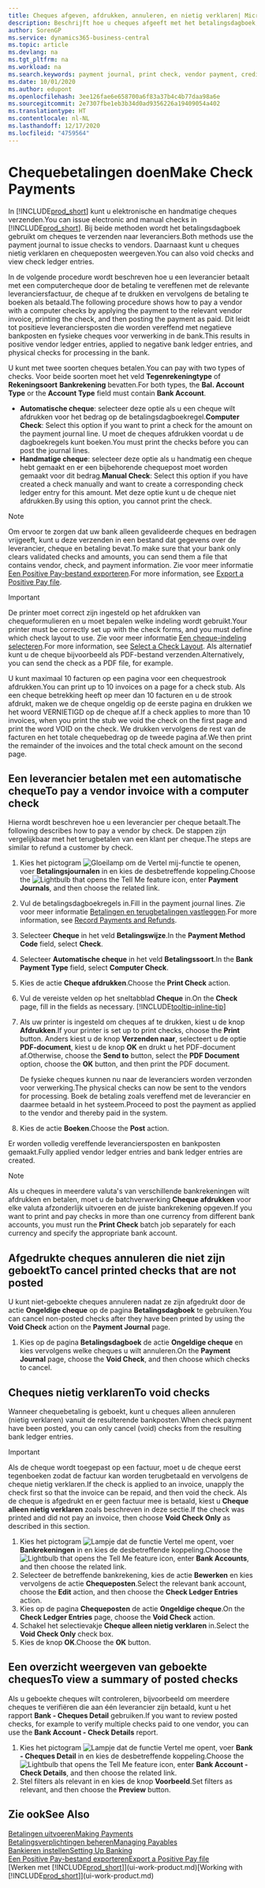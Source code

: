 ```yaml
---
title: Cheques afgeven, afdrukken, annuleren, en nietig verklaren| Microsoft Docs
description: Beschrijft hoe u cheques afgeeft met het betalingsdagboek, cheques afdrukt, en chequeposten nietig verklaart of weergeeft in Business Central.
author: SorenGP
ms.service: dynamics365-business-central
ms.topic: article
ms.devlang: na
ms.tgt_pltfrm: na
ms.workload: na
ms.search.keywords: payment journal, print check, vendor payment, creditor, debt, balance due, AP
ms.date: 10/01/2020
ms.author: edupont
ms.openlocfilehash: 3ee126fae6e658700a6f83a37b4c4b77daa98a6e
ms.sourcegitcommit: 2e7307fbe1eb3b34d0ad9356226a19409054a402
ms.translationtype: HT
ms.contentlocale: nl-NL
ms.lasthandoff: 12/17/2020
ms.locfileid: "4759564"
---
```

# <a name="make-check-payments"></a><span data-ttu-id="f33d2-103">Chequebetalingen doen</span><span class="sxs-lookup"><span data-stu-id="f33d2-103">Make Check Payments</span></span>

<span data-ttu-id="f33d2-104">In [!INCLUDE[prod_short](includes/prod_short.md)] kunt u elektronische en handmatige cheques verzenden.</span><span class="sxs-lookup"><span data-stu-id="f33d2-104">You can issue electronic and manual checks in [!INCLUDE[prod_short](includes/prod_short.md)].</span></span> <span data-ttu-id="f33d2-105">Bij beide methoden wordt het betalingsdagboek gebruikt om cheques te verzenden naar leveranciers.</span><span class="sxs-lookup"><span data-stu-id="f33d2-105">Both methods use the payment journal to issue checks to vendors.</span></span> <span data-ttu-id="f33d2-106">Daarnaast kunt u cheques nietig verklaren en chequeposten weergeven.</span><span class="sxs-lookup"><span data-stu-id="f33d2-106">You can also void checks and view check ledger entries.</span></span>

<span data-ttu-id="f33d2-107">In de volgende procedure wordt beschreven hoe u een leverancier betaalt met een computercheque door de betaling te vereffenen met de relevante leveranciersfactuur, de cheque af te drukken en vervolgens de betaling te boeken als betaald.</span><span class="sxs-lookup"><span data-stu-id="f33d2-107">The following procedure shows how to pay a vendor with a computer checks by applying the payment to the relevant vendor invoice, printing the check, and then posting the payment as paid.</span></span> <span data-ttu-id="f33d2-108">Dit leidt tot positieve leveranciersposten die worden vereffend met negatieve bankposten en fysieke cheques voor verwerking in de bank.</span><span class="sxs-lookup"><span data-stu-id="f33d2-108">This results in positive vendor ledger entries, applied to negative bank ledger entries, and physical checks for processing in the bank.</span></span>

<span data-ttu-id="f33d2-109">U kunt met twee soorten cheques betalen.</span><span class="sxs-lookup"><span data-stu-id="f33d2-109">You can pay with two types of checks.</span></span> <span data-ttu-id="f33d2-110">Voor beide soorten moet het veld **Tegenrekeningtype** of **Rekeningsoort** **Bankrekening** bevatten.</span><span class="sxs-lookup"><span data-stu-id="f33d2-110">For both types, the **Bal. Account Type** or the **Account Type** field must contain **Bank Account**.</span></span>

- <span data-ttu-id="f33d2-111">**Automatische cheque**: selecteer deze optie als u een cheque wilt afdrukken voor het bedrag op de betalingsdagboekregel.</span><span class="sxs-lookup"><span data-stu-id="f33d2-111">**Computer Check**: Select this option if you want to print a check for the amount on the payment journal line.</span></span> <span data-ttu-id="f33d2-112">U moet de cheques afdrukken voordat u de dagboekregels kunt boeken.</span><span class="sxs-lookup"><span data-stu-id="f33d2-112">You must print the checks before you can post the journal lines.</span></span>
- <span data-ttu-id="f33d2-113">**Handmatige cheque**: selecteer deze optie als u handmatig een cheque hebt gemaakt en er een bijbehorende chequepost moet worden gemaakt voor dit bedrag.</span><span class="sxs-lookup"><span data-stu-id="f33d2-113">**Manual Check**: Select this option if you have created a check manually and want to create a corresponding check ledger entry for this amount.</span></span> <span data-ttu-id="f33d2-114">Met deze optie kunt u de cheque niet afdrukken.</span><span class="sxs-lookup"><span data-stu-id="f33d2-114">By using this option, you cannot print the check.</span></span>

> [!NOTE]  
> <span data-ttu-id="f33d2-115">Om ervoor te zorgen dat uw bank alleen gevalideerde cheques en bedragen vrijgeeft, kunt u deze verzenden in een bestand dat gegevens over de leverancier, cheque en betaling bevat.</span><span class="sxs-lookup"><span data-stu-id="f33d2-115">To make sure that your bank only clears validated checks and amounts, you can send them a file that contains vendor, check, and payment information.</span></span> <span data-ttu-id="f33d2-116">Zie voor meer informatie [Een Positive Pay-bestand exporteren](finance-how-positive-pay.md).</span><span class="sxs-lookup"><span data-stu-id="f33d2-116">For more information, see [Export a Positive Pay file](finance-how-positive-pay.md).</span></span>

> [!IMPORTANT]
> <span data-ttu-id="f33d2-117">De printer moet correct zijn ingesteld op het afdrukken van chequeformulieren en u moet bepalen welke indeling wordt gebruikt.</span><span class="sxs-lookup"><span data-stu-id="f33d2-117">Your printer must be correctly set up with the check forms, and you must define which check layout to use.</span></span> <span data-ttu-id="f33d2-118">Zie voor meer informatie [Een cheque-indeling selecteren](finance-how-define-check-layouts.md).</span><span class="sxs-lookup"><span data-stu-id="f33d2-118">For more information, see [Select a Check Layout](finance-how-define-check-layouts.md).</span></span> <span data-ttu-id="f33d2-119">Als alternatief kunt u de cheque bijvoorbeeld als PDF-bestand verzenden.</span><span class="sxs-lookup"><span data-stu-id="f33d2-119">Alternatively, you can send the check as a PDF file, for example.</span></span>  

<span data-ttu-id="f33d2-120">U kunt maximaal 10 facturen op een pagina voor een chequestrook afdrukken.</span><span class="sxs-lookup"><span data-stu-id="f33d2-120">You can print up to 10 invoices on a page for a check stub.</span></span> <span data-ttu-id="f33d2-121">Als een cheque betrekking heeft op meer dan 10 facturen en u de strook afdrukt, maken we de cheque ongeldig op de eerste pagina en drukken we het woord VERNIETIGD op de cheque af.</span><span class="sxs-lookup"><span data-stu-id="f33d2-121">If a check applies to more than 10 invoices, when you print the stub we void the check on the first page and print the word VOID on the check.</span></span> <span data-ttu-id="f33d2-122">We drukken vervolgens de rest van de facturen en het totale chequebedrag op de tweede pagina af.</span><span class="sxs-lookup"><span data-stu-id="f33d2-122">We then print the remainder of the invoices and the total check amount on the second page.</span></span>

## <a name="to-pay-a-vendor-invoice-with-a-computer-check"></a><span data-ttu-id="f33d2-123">Een leverancier betalen met een automatische cheque</span><span class="sxs-lookup"><span data-stu-id="f33d2-123">To pay a vendor invoice with a computer check</span></span>
<span data-ttu-id="f33d2-124">Hierna wordt beschreven hoe u een leverancier per cheque betaalt.</span><span class="sxs-lookup"><span data-stu-id="f33d2-124">The following describes how to pay a vendor by check.</span></span> <span data-ttu-id="f33d2-125">De stappen zijn vergelijkbaar met het terugbetalen van een klant per cheque.</span><span class="sxs-lookup"><span data-stu-id="f33d2-125">The steps are similar to refund a customer by check.</span></span>

1. <span data-ttu-id="f33d2-126">Kies het pictogram ![Gloeilamp om de Vertel mij-functie te openen](media/ui-search/search_small.png "Vertel me wat u wilt doen"), voer **Betalingsjournalen** in en kies de desbetreffende koppeling.</span><span class="sxs-lookup"><span data-stu-id="f33d2-126">Choose the ![Lightbulb that opens the Tell Me feature](media/ui-search/search_small.png "Tell me what you want to do") icon, enter **Payment Journals**, and then choose the related link.</span></span>
2. <span data-ttu-id="f33d2-127">Vul de betalingsdagboekregels in.</span><span class="sxs-lookup"><span data-stu-id="f33d2-127">Fill in the payment journal lines.</span></span> <span data-ttu-id="f33d2-128">Zie voor meer informatie [Betalingen en terugbetalingen vastleggen](payables-how-post-payments-refunds.md).</span><span class="sxs-lookup"><span data-stu-id="f33d2-128">For more information, see [Record Payments and Refunds](payables-how-post-payments-refunds.md).</span></span>
3. <span data-ttu-id="f33d2-129">Selecteer **Cheque** in het veld **Betalingswijze**.</span><span class="sxs-lookup"><span data-stu-id="f33d2-129">In the **Payment Method Code** field, select **Check**.</span></span>
4. <span data-ttu-id="f33d2-130">Selecteer **Automatische cheque** in het veld **Betalingssoort**.</span><span class="sxs-lookup"><span data-stu-id="f33d2-130">In the **Bank Payment Type** field, select **Computer Check**.</span></span>
5. <span data-ttu-id="f33d2-131">Kies de actie **Cheque afdrukken**.</span><span class="sxs-lookup"><span data-stu-id="f33d2-131">Choose the **Print Check** action.</span></span>
6. <span data-ttu-id="f33d2-132">Vul de vereiste velden op het sneltabblad **Cheque** in.</span><span class="sxs-lookup"><span data-stu-id="f33d2-132">On the **Check** page, fill in the fields as necessary.</span></span> [!INCLUDE[tooltip-inline-tip](includes/tooltip-inline-tip_md.md)]
7. <span data-ttu-id="f33d2-133">Als uw printer is ingesteld om cheques af te drukken, kiest u de knop **Afdrukken**.</span><span class="sxs-lookup"><span data-stu-id="f33d2-133">If your printer is set up to print checks, choose the **Print** button.</span></span> <span data-ttu-id="f33d2-134">Anders kiest u de knop **Verzenden naar**, selecteert u de optie **PDF-document**, kiest u de knop **OK** en drukt u het PDF-document af.</span><span class="sxs-lookup"><span data-stu-id="f33d2-134">Otherwise, choose the **Send to** button, select the **PDF Document** option, choose the **OK** button, and then print the PDF document.</span></span>

    <span data-ttu-id="f33d2-135">De fysieke cheques kunnen nu naar de leveranciers worden verzonden voor verwerking.</span><span class="sxs-lookup"><span data-stu-id="f33d2-135">The physical checks can now be sent to the vendors for processing.</span></span> <span data-ttu-id="f33d2-136">Boek de betaling zoals vereffend met de leverancier en daarmee betaald in het systeem.</span><span class="sxs-lookup"><span data-stu-id="f33d2-136">Proceed to post the payment as applied to the vendor and thereby paid in the system.</span></span>
8. <span data-ttu-id="f33d2-137">Kies de actie **Boeken**.</span><span class="sxs-lookup"><span data-stu-id="f33d2-137">Choose the **Post** action.</span></span>

<span data-ttu-id="f33d2-138">Er worden volledig vereffende leveranciersposten en bankposten gemaakt.</span><span class="sxs-lookup"><span data-stu-id="f33d2-138">Fully applied vendor ledger entries and bank ledger entries are created.</span></span>

> [!NOTE]  
> <span data-ttu-id="f33d2-139">Als u cheques in meerdere valuta's van verschillende bankrekeningen wilt afdrukken en betalen, moet u de batchverwerking **Cheque afdrukken** voor elke valuta afzonderlijk uitvoeren en de juiste bankrekening opgeven.</span><span class="sxs-lookup"><span data-stu-id="f33d2-139">If you want to print and pay checks in more than one currency from different bank accounts, you must run the **Print Check** batch job separately for each currency and specify the appropriate bank account.</span></span>

## <a name="to-cancel-printed-checks-that-are-not-posted"></a><span data-ttu-id="f33d2-140">Afgedrukte cheques annuleren die niet zijn geboekt</span><span class="sxs-lookup"><span data-stu-id="f33d2-140">To cancel printed checks that are not posted</span></span>
<span data-ttu-id="f33d2-141">U kunt niet-geboekte cheques annuleren nadat ze zijn afgedrukt door de actie **Ongeldige cheque** op de pagina **Betalingsdagboek** te gebruiken.</span><span class="sxs-lookup"><span data-stu-id="f33d2-141">You can cancel non-posted checks after they have been printed by using the **Void Check** action on the **Payment Journal** page.</span></span>

1. <span data-ttu-id="f33d2-142">Kies op de pagina **Betalingsdagboek** de actie **Ongeldige cheque** en kies vervolgens welke cheques u wilt annuleren.</span><span class="sxs-lookup"><span data-stu-id="f33d2-142">On the **Payment Journal** page, choose the **Void Check**, and then choose which checks to cancel.</span></span>

## <a name="to-void-checks"></a><span data-ttu-id="f33d2-143">Cheques nietig verklaren</span><span class="sxs-lookup"><span data-stu-id="f33d2-143">To void checks</span></span>

<span data-ttu-id="f33d2-144">Wanneer chequebetaling is geboekt, kunt u cheques alleen annuleren (nietig verklaren) vanuit de resulterende bankposten.</span><span class="sxs-lookup"><span data-stu-id="f33d2-144">When check payment have been posted, you can only cancel (void) checks from the resulting bank ledger entries.</span></span>

> [!IMPORTANT]
> <span data-ttu-id="f33d2-145">Als de cheque wordt toegepast op een factuur, moet u de cheque eerst tegenboeken zodat de factuur kan worden terugbetaald en vervolgens de cheque nietig verklaren.</span><span class="sxs-lookup"><span data-stu-id="f33d2-145">If the check is applied to an invoice, unapply the check first so that the invoice can be repaid, and then void the check.</span></span> <span data-ttu-id="f33d2-146">Als de cheque is afgedrukt en er geen factuur mee is betaald, kiest u **Cheque alleen nietig verklaren** zoals beschreven in deze sectie.</span><span class="sxs-lookup"><span data-stu-id="f33d2-146">If the check was printed and did not pay an invoice, then choose **Void Check Only** as described in this section.</span></span>

1. <span data-ttu-id="f33d2-147">Kies het pictogram ![Lampje dat de functie Vertel me opent](media/ui-search/search_small.png "Vertel me wat u wilt doen"), voer **Bankrekeningen** in en kies de desbetreffende koppeling.</span><span class="sxs-lookup"><span data-stu-id="f33d2-147">Choose the ![Lightbulb that opens the Tell Me feature](media/ui-search/search_small.png "Tell me what you want to do") icon, enter **Bank Accounts**, and then choose the related link.</span></span>
2. <span data-ttu-id="f33d2-148">Selecteer de betreffende bankrekening, kies de actie **Bewerken** en kies vervolgens de actie **Chequeposten**.</span><span class="sxs-lookup"><span data-stu-id="f33d2-148">Select the relevant bank account, choose the **Edit** action, and then choose the **Check Ledger Entries** action.</span></span>
3. <span data-ttu-id="f33d2-149">Kies op de pagina **Chequeposten** de actie **Ongeldige cheque**.</span><span class="sxs-lookup"><span data-stu-id="f33d2-149">On the **Check Ledger Entries** page, choose the **Void Check** action.</span></span>
4. <span data-ttu-id="f33d2-150">Schakel het selectievakje **Cheque alleen nietig verklaren** in.</span><span class="sxs-lookup"><span data-stu-id="f33d2-150">Select the **Void Check Only** check box.</span></span>
5. <span data-ttu-id="f33d2-151">Kies de knop **OK**.</span><span class="sxs-lookup"><span data-stu-id="f33d2-151">Choose the **OK** button.</span></span>

## <a name="to-view-a-summary-of-posted-checks"></a><span data-ttu-id="f33d2-152">Een overzicht weergeven van geboekte cheques</span><span class="sxs-lookup"><span data-stu-id="f33d2-152">To view a summary of posted checks</span></span>
<span data-ttu-id="f33d2-153">Als u geboekte cheques wilt controleren, bijvoorbeeld om meerdere cheques te verifiëren die aan één leverancier zijn betaald, kunt u het rapport **Bank - Cheques Detail** gebruiken.</span><span class="sxs-lookup"><span data-stu-id="f33d2-153">If you want to review posted checks, for example to verify multiple checks paid to one vendor, you can use the **Bank Account - Check Details** report.</span></span>
1. <span data-ttu-id="f33d2-154">Kies het pictogram ![Lampje dat de functie Vertel me opent](media/ui-search/search_small.png "Vertel me wat u wilt doen"), voer **Bank - Cheques Detail** in en kies de desbetreffende koppeling.</span><span class="sxs-lookup"><span data-stu-id="f33d2-154">Choose the ![Lightbulb that opens the Tell Me feature](media/ui-search/search_small.png "Tell me what you want to do") icon, enter **Bank Account - Check Details**, and then choose the related link.</span></span>
2. <span data-ttu-id="f33d2-155">Stel filters als relevant in en kies de knop **Voorbeeld**.</span><span class="sxs-lookup"><span data-stu-id="f33d2-155">Set filters as relevant, and then choose the **Preview** button.</span></span>

## <a name="see-also"></a><span data-ttu-id="f33d2-156">Zie ook</span><span class="sxs-lookup"><span data-stu-id="f33d2-156">See Also</span></span>
[<span data-ttu-id="f33d2-157">Betalingen uitvoeren</span><span class="sxs-lookup"><span data-stu-id="f33d2-157">Making Payments</span></span>](payables-make-payments.md)  
[<span data-ttu-id="f33d2-158">Betalingsverplichtingen beheren</span><span class="sxs-lookup"><span data-stu-id="f33d2-158">Managing Payables</span></span>](payables-manage-payables.md)  
[<span data-ttu-id="f33d2-159">Bankieren instellen</span><span class="sxs-lookup"><span data-stu-id="f33d2-159">Setting Up Banking</span></span>](bank-setup-banking.md)  
[<span data-ttu-id="f33d2-160">Een Positive Pay-bestand exporteren</span><span class="sxs-lookup"><span data-stu-id="f33d2-160">Export a Positive Pay file</span></span>](finance-how-positive-pay.md)  
<span data-ttu-id="f33d2-161">[Werken met [!INCLUDE[prod_short](includes/prod_short.md)]](ui-work-product.md)</span><span class="sxs-lookup"><span data-stu-id="f33d2-161">[Working with [!INCLUDE[prod_short](includes/prod_short.md)]](ui-work-product.md)</span></span>  
